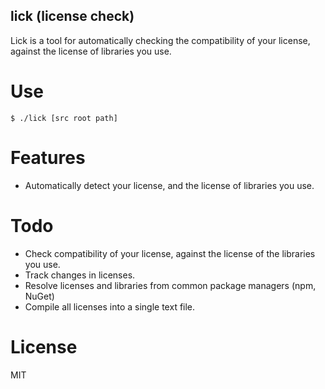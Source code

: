 lick (license check)
-----------------------------

Lick is a tool for automatically checking the compatibility of your license, against the license of libraries you use.

# Use

    $ ./lick [src root path]

# Features

* Automatically detect your license, and the license of libraries you use.

# Todo    

* Check compatibility of your license, against the license of the libraries you use.
* Track changes in licenses.
* Resolve licenses and libraries from common package managers (npm, NuGet)
* Compile all licenses into a single text file.

# License

MIT